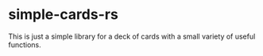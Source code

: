 # simple-cards-rs

This is just a simple library for a deck of cards with a small variety of useful functions.
